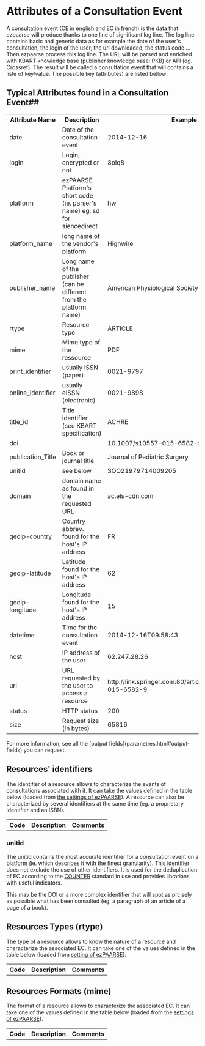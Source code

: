 # Attributes of a Consultation Event #

A consultation event (CE in english and EC in french) is the data that ezpaarse will produce thanks to one line of significant log line. The log line contains basic and generic data as for example the date of the user's consultation, the login of the user, the url downloaded, the status code ... Then ezpaarse process this log line. The URL will be parsed and enriched with KBART knowledge base (publisher knowledge base: PKB) or API (eg. Crossref). The result will be called a consultation event that will contains a liste of key/value. The possible key (attributes) are listed bellow:

## Typical Attributes found in a Consultation Event##
<table>
  <tr>
    <th>Attribute Name</th>
    <th>Description</th>
    <th>Example</th>
  </tr>
  <tr>
    <td>date</td>
    <td>Date of the consultation event</td>
    <td>2014-12-16</td>
  </tr>
  <tr>
    <td>login</td>
    <td>Login, encrypted or not</td>
    <td>8olq8</td>
  </tr>
  <tr>
    <td>platform</td>
    <td>ezPAARSE Platform's short code (ie. parser's name) eg: sd for siencedirect</td>
    <td>hw</td>
  </tr>
  <tr>
    <td>platform_name</td>
    <td>long name of the vendor's platform</td>
    <td>Highwire</td>
  </tr>
  <tr>
    <td>publisher_name</td>
    <td>Long name of the publisher (can be different from the platform name)</td>
    <td>American Physiological Society</td>
  </tr>
  <tr>
    <td>rtype</td>
    <td>Resource type</td>
    <td>ARTICLE</td>
  </tr>
  <tr>
    <td>mime</td>
    <td>Mime type of the ressource</td>
    <td>PDF</td>
  </tr>
  <tr>
    <td>print_identifier</td>
    <td>usually ISSN (paper)</td>
    <td>0021-9797</td>
  </tr>
  <tr>
    <td>online_identifier</td>
    <td>usually eISSN (electronic)</td>
    <td>0021-9898</td>
  </tr>
  <tr>
    <td>title_id</td>
    <td>Title identifier (see KBART specification)</td>
    <td>ACHRE</td>
  </tr>
  <tr>
    <td>doi</td>
    <td></td>
    <td>10.1007/s10557-015-6582-9</td>
  </tr>
  <tr>
    <td>publication_Title</td>
    <td>Book or journal title</td>
    <td>Journal of Pediatric Surgery</td>
  </tr>
  <tr>
    <td>unitid</td>
    <td>see below</td>
    <td>SOO21979714009205</td>
  </tr>
  <tr>
    <td>domain</td>
    <td>domain name as found in the requested URL</td>
    <td>ac.els-cdn.com</td>
  </tr>
  <tr>
    <td>geoip-country</td>
    <td>Country abbrev. found for the host's IP address</td>
    <td>FR</td>
  </tr>
  <tr>
    <td>geoip-latitude</td>
    <td>Latitude found for the host's IP address</td>
    <td>62</td>
  </tr>
  <tr>
    <td>geoip-longitude</td>
    <td>Longitude found for the host's IP address</td>
    <td>15</td>
  </tr>
  <tr>
    <td>datetime</td>
    <td>Time for the consultation event</td>
    <td>2014-12-16T09:58:43</td>
  </tr>
  <tr>
    <td>host</td>
    <td>IP address of the user</td>
    <td>62.247.28.26</td>
  </tr>
  <tr>
    <td>url</td>
    <td>URL requested by the user to access a resource</td>
    <td>http://link.springer.com:80/article/10.1007/s10557-015-6582-9</td>
  </tr>
  <tr>
    <td>status</td>
    <td>HTTP status</td>
    <td>200</td>
  </tr>
  <tr>
    <td>size</td>
    <td>Request size (in bytes)</td>
    <td>65816</td>
  </tr>
	
</table>
For more information, see all the [output fields](parametres.html#output-fields) you can request.

## Resources' identifiers ##

The identifier of a resource allows to characterize the events of consultations associated with it. It can take the values defined in the table below (loaded from [the settings of ezPAARSE](https://github.com/ezpaarse-project/ezpaarse-platforms/blob/master/fields.json)). A resource can also be characterized by several identifiers at the same time (eg. a proprietary identifier and an ISBN).

<div>
  <table class="inline">
    <tbody id="ridTable">
      <tr class="row0">
        <th class="col0">Code</th><th class="col1">Description</th><th class="col2">Comments</th>
      </tr>
    </tbody>
  </table>
</div>

### unitid ###

The unitid contains the most accurate identifier for a consultation event on a platform (ie. which describes it with the finest granularity). This identifier does not exclude the use of other identifiers. It is used for the deduplication of EC according to the [COUNTER](http://www.projectcounter.org/) standard in use and provides librarians with useful indicators.

This may be the DOI or a more complex identifier that will spot as prcisely as possible what has been consulted (eg. a paragraph of an article of a page of a book).

## Resources Types (rtype) ##

The type of a resource allows to know the nature of a resource and characterize the associated EC. It can take one of the values defined in the table below (loaded from [setting of ezPAARSE](https://github.com/ezpaarse-project/ezpaarse-platforms/blob/master/fields.json)).

<div>
  <table class="inline">
    <tbody id="rtypeTable">
      <tr class="row0">
        <th class="col0">Code</th><th class="col1">Description</th><th class="col2">Comments</th>
      </tr>
    </tbody>
  </table>
</div>

## Resources Formats (mime) ##

The format of a resource allows to characterize the associated EC. It can take one of the values defined in the table below (loaded from the [settings of ezPAARSE](https://github.com/ezpaarse-project/ezpaarse-platforms/blob/master/fields.json)).

<div>
  <table class="inline">
    <tbody id="mimeTable">
      <tr class="row0">
        <th class="col0">Code</th><th class="col1">Description</th><th class="col2">Comments</th>
      </tr>
    </tbody>
  </table>
</div>

<script type="text/javascript">
jQuery(document).ready(function($) {
  var doms = {
    'rid': $('#ridTable'),
    'rtype': $('#rtypeTable'),
    'mime': $('#mimeTable')
  };

  $.ajax({
    url: "https://raw.githubusercontent.com/ezpaarse-project/ezpaarse-platforms/master/fields.json",
    dataType: 'json'
  }).done(function(fields) {
    for (var type in doms) {
      fields[type].sort(function (a, b) {
        return a.code > b.code ? 1 : -1;
      }).forEach(function (el, i) {
        doms[type].append([
          '<tr class="row' + i + '">',
          '<td class="col0">' + el.code + '</td>',
          '<td class="col1">' + el.description + '</td>',
          '<td class="col2">' + el.comment + '</td>',
          '</tr>'
        ].join(''));
      });
    }
  }).error(function() {
    var line = [
      '<tr class="row1">',
      '<td class="col0" colspan="3" style="color: red">Error while retrieving the data</td>',
      '</tr>'
    ].join('');

    for (var type in doms) {
      doms[type].append(line);
    }
  });

});
</script>
